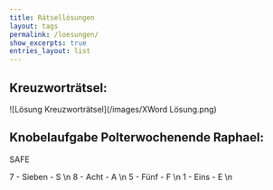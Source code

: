 ```yaml
---
title: Rätsellösungen
layout: tags
permalink: /loesungen/
show_excerpts: true
entries_layout: list
---
```


## Kreuzworträtsel:

![Lösung Kreuzworträtsel](/images/XWord Lösung.png)

## Knobelaufgabe Polterwochenende Raphael: 

SAFE 

7 - Sieben - S \n
8 - Acht - A \n
5 - Fünf - F \n
1 - Eins - E \n